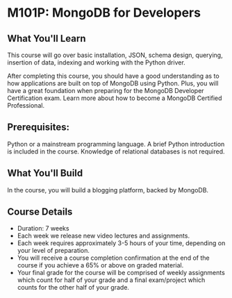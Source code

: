 # M101P: MongoDB for Developers

## What You'll Learn
This course will go over basic installation, JSON, schema design, querying, insertion of data, indexing and working with the Python driver.

After completing this course, you should have a good understanding as to how applications are built on top of MongoDB using Python. Plus, 
you will have a great foundation when preparing for the MongoDB Developer Certification exam. Learn more about how to become a MongoDB Certified Professional.

## Prerequisites:
Python or a mainstream programming language. A brief Python introduction is included in the course. Knowledge of relational databases is not required.

## What You'll Build
In the course, you will build a blogging platform, backed by MongoDB.

## Course Details
* Duration: 7 weeks
* Each week we release new video lectures and assignments.
* Each week requires approximately 3-5 hours of your time, depending on your level of preparation.
* You will receive a course completion confirmation at the end of the course if you achieve a 65% or above on graded material.
* Your final grade for the course will be comprised of weekly assignments which count for half of your grade and a final exam/project which counts for the other half of your grade.
